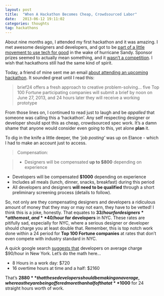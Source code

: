 ```yaml
---
layout: post
title:  "When A Hackathon Becomes Cheap, Crowdsourced Labor"
date:   2013-06-12 19:11:02
categories: thoughts
tag: hackathons
---
```


About nine months ago, I attended my first hackathon and it was amazing. I met awesome designers and developers, and got to be [part of a little movement to use tech for good](http://hacknjill.com/blog/hacksgiving-rules-and-judging-criteria/) in the wake of hurricane Sandy. Sponsor prizes seemed to actually mean something, and it [wasn’t a competition](http://sodevious.me/post/51986098138/hackathons-should-not-be-about-business). I wish that hackathons still had the same kind of spirit.

Today, a friend of mine sent me an email [about attending an upcoming hackathon](https://www.elance.com/j/mobile-centric-hackathon/42670434/). It sounded great until I read this:

>brief24 offers a fresh approach to creative problem-solving… five Top 100 Fortune participating companies will submit a brief by noon on June 27, 2013, and 24 hours later they will receive a working prototype

From those lines on, I continued to read just to laugh and be *appalled* that someone was calling this a ‘hackathon’. Any self respecting designer or developer should spot this as cheap, crowdsourced spec work. It’s a damn shame that anyone would consider even going to this, yet alone **plan** it.

To dig in the knife a little deeper, the *‘job posting’* was up on Elance - which I had to make an account just to access.

>Compensation:

> * Designers will be compensated **up to $800** depending on experience
* Developers will be compensated **$1000** depending on experience
* Includes all meals (lunch, dinner, snacks, breakfast) during this period
* All developers and designers **will need to be qualified** through a short preliminary screening process (details to follow).


So, not only are they compensating designers and developers a ridiculous amount of money that they may or may not earn, they have to be vetted! I think this is a joke, honestly. That equates to **$33/hour for designers** at the most, and **$40/hour for developers** in NYC. These rates are pitifully sad, especially for NYC, where a serious designer or developer should charge you at least double that. Remember, this is top notch work done within a 24 period for **Top 100 Fortune companies** at rates that don’t even compete with industry standard in NYC.

A quick google search [suggests that](https://grouptalent.com/blog/how-much-developers-make-per-city) developers on average charge $90/hour in New York. Let’s do the math here…

* 8 Hours in a work day: $720
* 16 overtime hours at time and a half: $2160

That’s **$2880** that these developers should be making on average, whereas they are being offered more than half of that at **$1000** for 24 straight hours worth of work.
